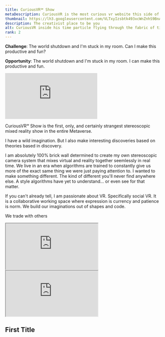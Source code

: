 ```yaml
---
title: CuriousVR℠ Show
metaDescription: CuriousVR is the most curious vr website this side of reality. Join me on an exploration of the Metaverse, the immersive future we all share. All in VR virtual reality.
thumbnail: https://lh3.googleusercontent.com/VLTxyIzsbtk493xcWnZnhS9BnAIh6uaRJVNs2sIamxz5172q356TRM4frnSoeEW_mOpMPvMwCMSeRa51QO8x00tUM7TWIMnVU83KE87KsrQT7puvyzHSHUuxb529q9ysdihsjcUR1g=w2400
description: The creativist place to be you
alt: CuriousVR inside his time particle flying through the fabric of time and space to say hello. 
rank: 2
---
```


  **Challenge**:   The world shutdown and I'm stuck in my room. Can I make this productive and fun?

**Opportunity**: The world shutdown and I'm stuck in my room. I can make this productive and fun.


<div class="row">
  <div class="col-md-3">
  </div>
  <div class="col-md-6">
    <iframe src="https://www.youtube.com/embed/ZHmKkrC6Iu8" frameborder="0" allow="accelerometer; autoplay; clipboard-write; encrypted-media; gyroscope; picture-in-picture" frameborder="0" allow="accelerometer; autoplay; clipboard-write; encrypted-media; gyroscope; picture-in-picture" class="youtube-iframe"></iframe>
  </div>
  <div class="col-md-3">
  </div>
</div>

CuriousVR℠ Show is the first, only, and certainly strangest stereoscopic mixed reality show in the entire Metaverse.

I have a wild imagination. But I also make interesting discoveries based on theories based in discovery.


I am absolutely 100% brick wall determined to create my own stereoscopic camera system that mixes virtual and reality together seemlessly in real time. 
We live in an era when algorithms are trained to constantly give us more of the exact same thing we were just paying attention to. I wanted to make something different. The kind of different you'll never find anywhere else. A style algorithms have yet to understand... or even see for that matter.

If you can't already tell, I am passionate about VR. Specifically social VR. It is a collaborative working space where expression is currency and patience is norm. We build our imaginations out of shapes and code.

We trade with others 

<div class="row">
  <div class="col-md-6">
    <iframe src="https://www.youtube.com/embed/RXOGh-9FLSU" class="youtube-iframe"></iframe>
  </div>
  <div class="col-md-6">
    <iframe src="https://www.youtube-nocookie.com/embed/RXOGh-9FLSU" class="youtube-iframe"></iframe>
  </div>
</div>




## First Title